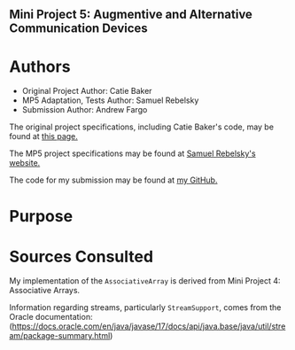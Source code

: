 Mini Project 5: Augmentive and Alternative Communication Devices
---

# Authors

- Original Project Author: Catie Baker
- MP5 Adaptation, Tests Author: Samuel Rebelsky
- Submission Author: Andrew Fargo

The original project specifications, including Catie Baker's code, may be found at [this page.](https://accessibilityeducation.github.io/assignments/AAC/AAC.html)

The MP5 project specifications may be found at [Samuel Rebelsky's website.](https://rebelsky.cs.grinnell.edu/Courses/CSC207/2024Fa/mps/mp05.html)

The code for my submission may be found at [my GitHub.](https://github.com/andrewfargo/AACNestedHW)

# Purpose

# Sources Consulted

My implementation of the `AssociativeArray` is derived from Mini Project 4: Associative Arrays.

Information regarding streams, particularly `StreamSupport`, comes from the Oracle documentation:
(https://docs.oracle.com/en/java/javase/17/docs/api/java.base/java/util/stream/package-summary.html)